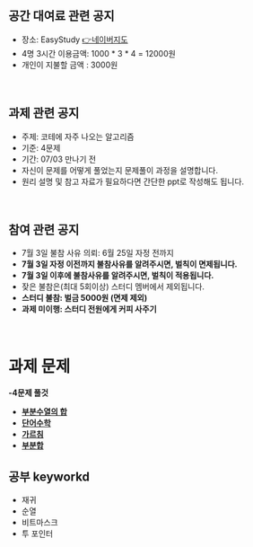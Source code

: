 ## 공간 대여료 관련 공지
- 장소: EasyStudy [👉네이버지도](https://map.naver.com/v5/entry/place/37577047?placePath=%2Fhome&c=14140319.7124161,4508947.6954256,15,0,0,0,dh)
- 4명 3시간 이용금액: 1000 * 3 * 4 = 12000원
- 개인이 지불할 금액 : 3000원

<br>

## 과제 관련 공지
- 주제: 코테에 자주 나오는 알고리즘
- 기준: 4문제
- 기간: 07/03 만나기 전
- 자신이 문제를 어떻게 풀었는지 문제풀이 과정을 설명합니다.
- 원리 설명 및 참고 자료가 필요하다면 간단한 ppt로 작성해도 됩니다.

<br>

## 참여 관련 공지
- 7월 3일 불참 사유 의뢰: 6월 25일 자정 전까지
- **7월 3일 자정 이전까지 불참사유를 알려주시면, 벌칙이 면제됩니다.**
- **7월 3일 이후에 불참사유를 알려주시면, 벌칙이 적용됩니다.**
- 잦은 불참은(최대 5회이상) 스터디 멤버에서 제외됩니다.
- **스터디 불참: 벌금 5000원 (면제 제외)**
- **과제 미이행: 스터디 전원에게 커피 사주기**
<br>

# 과제 문제

**-4문제 풀것**
- [**부분수열의 합**](https://www.acmicpc.net/problem/1182)
- [**단어수학**](https://www.acmicpc.net/problem/1339)
- [**가르침**](https://www.acmicpc.net/problem/1062)
- [**부분합**](https://www.acmicpc.net/problem/1806)

## 공부 keyworkd
- 재귀
- 순열
- 비트마스크
- 투 포인터


<BR>
